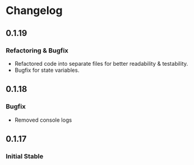 # Changelog

## 0.1.19
### Refactoring & Bugfix
* Refactored code into separate files for better readability & testability.
* Bugfix for state variables.

## 0.1.18
### Bugfix
* Removed console logs

## 0.1.17
### Initial Stable
